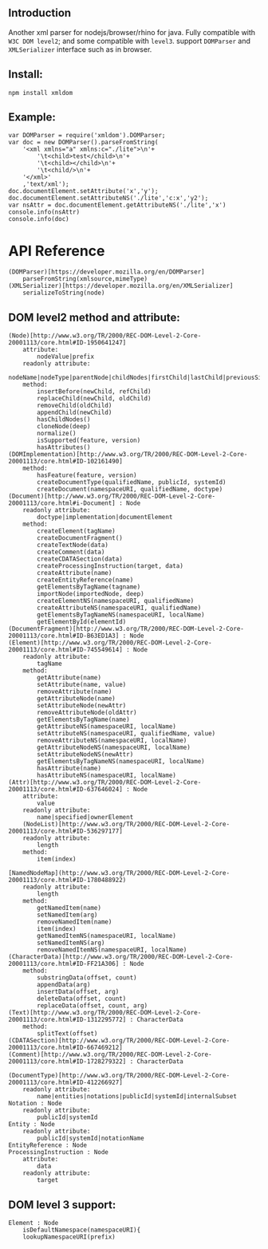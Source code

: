 Introduction
-------
Another xml parser for nodejs/browser/rhino for java.
Fully compatible with `W3C DOM level2`; and some compatible with `level3`.
support `DOMParser` and `XMLSerializer` interface such as in browser.

Install:
-------
	npm install xmldom
Example:
-------
	var DOMParser = require('xmldom').DOMParser;
	var doc = new DOMParser().parseFromString(
	    '<xml xmlns="a" xmlns:c="./lite">\n'+
	        '\t<child>test</child>\n'+
	        '\t<child></child>\n'+
	        '\t<child/>\n'+
	    '</xml>'
	    ,'text/xml');
	doc.documentElement.setAttribute('x','y');
	doc.documentElement.setAttributeNS('./lite','c:x','y2');
	var nsAttr = doc.documentElement.getAttributeNS('./lite','x')
	console.info(nsAttr)
	console.info(doc)
	
API Reference
=====
	(DOMParser)[https://developer.mozilla.org/en/DOMParser]
		parseFromString(xmlsource,mimeType)
	(XMLSerializer)[https://developer.mozilla.org/en/XMLSerializer]
		serializeToString(node)
DOM level2 method and attribute:
------
	(Node)[http://www.w3.org/TR/2000/REC-DOM-Level-2-Core-20001113/core.html#ID-1950641247]
		attribute:
			nodeValue|prefix
		readonly attribute:
			nodeName|nodeType|parentNode|childNodes|firstChild|lastChild|previousSibling|nextSibling|attributes|ownerDocument|namespaceURI|localName
		method:	
			insertBefore(newChild, refChild)
			replaceChild(newChild, oldChild)
			removeChild(oldChild)
			appendChild(newChild)
			hasChildNodes()
			cloneNode(deep)
			normalize()
			isSupported(feature, version)
			hasAttributes()
	(DOMImplementation)[http://www.w3.org/TR/2000/REC-DOM-Level-2-Core-20001113/core.html#ID-102161490]
		method:
			hasFeature(feature, version)
			createDocumentType(qualifiedName, publicId, systemId)
			createDocument(namespaceURI, qualifiedName, doctype)
	(Document)[http://www.w3.org/TR/2000/REC-DOM-Level-2-Core-20001113/core.html#i-Document] : Node
		readonly attribute:
			doctype|implementation|documentElement
		method:
			createElement(tagName)
			createDocumentFragment()
			createTextNode(data)
			createComment(data)
			createCDATASection(data)
			createProcessingInstruction(target, data)
			createAttribute(name)
			createEntityReference(name)
			getElementsByTagName(tagname)
			importNode(importedNode, deep)
			createElementNS(namespaceURI, qualifiedName)
			createAttributeNS(namespaceURI, qualifiedName)
			getElementsByTagNameNS(namespaceURI, localName)
			getElementById(elementId)
	(DocumentFragment)[http://www.w3.org/TR/2000/REC-DOM-Level-2-Core-20001113/core.html#ID-B63ED1A3] : Node
	(Element)[http://www.w3.org/TR/2000/REC-DOM-Level-2-Core-20001113/core.html#ID-745549614] : Node
		readonly attribute:
			tagName
		method:
			getAttribute(name)
			setAttribute(name, value)
			removeAttribute(name)
			getAttributeNode(name)
			setAttributeNode(newAttr)
			removeAttributeNode(oldAttr)
			getElementsByTagName(name)
			getAttributeNS(namespaceURI, localName)
			setAttributeNS(namespaceURI, qualifiedName, value)
			removeAttributeNS(namespaceURI, localName)
			getAttributeNodeNS(namespaceURI, localName)
			setAttributeNodeNS(newAttr)
			getElementsByTagNameNS(namespaceURI, localName)
			hasAttribute(name)
			hasAttributeNS(namespaceURI, localName)
	(Attr)[http://www.w3.org/TR/2000/REC-DOM-Level-2-Core-20001113/core.html#ID-637646024] : Node
		attribute:
			value
		readonly attribute:
			name|specified|ownerElement
		(NodeList)[http://www.w3.org/TR/2000/REC-DOM-Level-2-Core-20001113/core.html#ID-536297177]
		readonly attribute:
			length
		method:
			item(index)
	
	[NamedNodeMap](http://www.w3.org/TR/2000/REC-DOM-Level-2-Core-20001113/core.html#ID-1780488922)
		readonly attribute:
			length
		method:
			getNamedItem(name)
			setNamedItem(arg)
			removeNamedItem(name)
			item(index)
			getNamedItemNS(namespaceURI, localName)
			setNamedItemNS(arg)
			removeNamedItemNS(namespaceURI, localName)
	(CharacterData)[http://www.w3.org/TR/2000/REC-DOM-Level-2-Core-20001113/core.html#ID-FF21A306] : Node
		method:
			substringData(offset, count)
			appendData(arg)
			insertData(offset, arg)
			deleteData(offset, count)
			replaceData(offset, count, arg)
	(Text)[http://www.w3.org/TR/2000/REC-DOM-Level-2-Core-20001113/core.html#ID-1312295772] : CharacterData
		method:
			splitText(offset)
	(CDATASection)[http://www.w3.org/TR/2000/REC-DOM-Level-2-Core-20001113/core.html#ID-667469212]
	(Comment)[http://www.w3.org/TR/2000/REC-DOM-Level-2-Core-20001113/core.html#ID-1728279322] : CharacterData
	
	(DocumentType)[http://www.w3.org/TR/2000/REC-DOM-Level-2-Core-20001113/core.html#ID-412266927]
		readonly attribute:
			name|entities|notations|publicId|systemId|internalSubset
	Notation : Node
		readonly attribute:
			publicId|systemId
	Entity : Node
		readonly attribute:
			publicId|systemId|notationName
	EntityReference : Node 
	ProcessingInstruction : Node 
		attribute:
			data
		readonly attribute:
			target
DOM level 3 support:
-----
	Element : Node
		isDefaultNamespace(namespaceURI){
    	lookupNamespaceURI(prefix)
